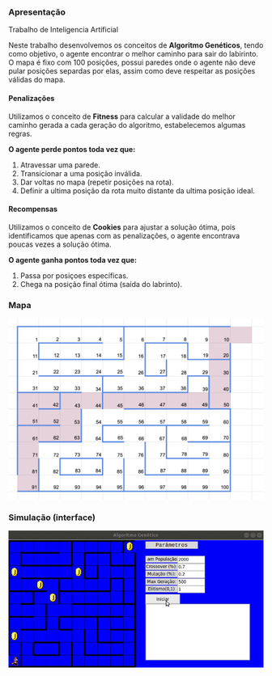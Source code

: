 <h3>Apresentação</h3>
Trabalho de Inteligencia Artificial </br>

Neste trabalho desenvolvemos os conceitos de <strong>Algoritmo Genéticos</strong>,
tendo como objetivo, o agente encontrar o melhor caminho para sair do labirinto. </br>
O mapa é fixo com 100 posições, possui paredes onde o agente não deve pular posições separdas por elas, assim como deve respeitar as posições válidas do mapa. </br>

<h4>Penalizações</h4>
Utilizamos o conceito de <strong>Fitness</strong> para calcular a validade do melhor caminho gerada a cada geração do algoritmo, estabelecemos algumas regras.</br>

<strong>O agente perde pontos toda vez que:</strong>
1. Atravessar uma parede.
2. Transicionar a uma posição inválida.
3. Dar voltas no mapa (repetir posições na rota).
4. Definir a ultima posição da rota muito distante da ultima posição ideal.

<h4>Recompensas</h4>

Utilizamos o conceito de <strong>Cookies</strong> para ajustar a solução ótima, pois identificamos que apenas com as penalizações, o agente encontrava poucas vezes a solução ótima.</br>

<strong>O agente ganha pontos toda vez que:</strong>
1. Passa por posiçoes específicas.
2. Chega na posição final ótima (saída do labrinto).

<h3>Mapa</h3>

![mapa](assets/readme-24cf2.png)

<h3>Simulação (interface) </h3>

<img src="assets/geneticgif.gif">